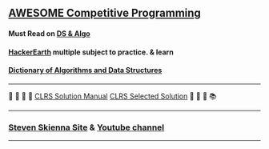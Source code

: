 ## [AWESOME Competitive Programming](https://github.com/lnishan/awesome-competitive-programming)

#### Must Read on [DS & Algo](https://www.topcoder.com/community/data-science/data-science-tutorials/)
#### [HackerEarth](https://www.hackerearth.com/practice/) multiple subject to practice. & learn
#### [Dictionary of Algorithms and Data Structures](https://xlinux.nist.gov/dads/)

---
📕 📗 📘 📙
[CLRS Solution Manual](http://www.math.ucsd.edu/~mbodnar/CLRS_Solutions_Manual.pdf) 
[CLRS Selected Solution](https://mitpress.mit.edu/sites/default/files/titles/content/Intro_to_Algo_Selected_Solutions.pdf)
📓 📔 📒 📚

---

### [Steven Skienna Site](http://www3.cs.stonybrook.edu/~skiena/) & [Youtube channel](https://www.youtube.com/user/StevenSkiena)
---
